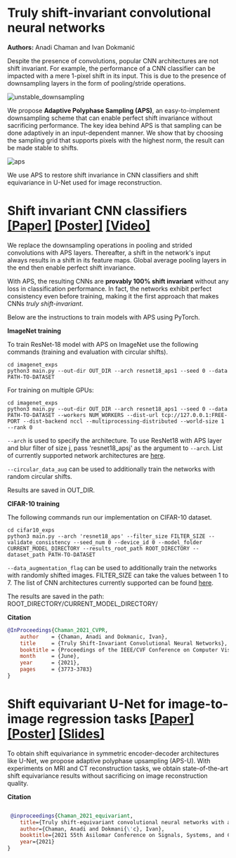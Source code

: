 # Truly shift-invariant convolutional neural networks 
<b>Authors:</b> Anadi Chaman and Ivan Dokmanić

Despite the presence of convolutions, popular CNN architectures are not shift invariant. For example, the performance of a CNN classifier can be impacted with a mere 1-pixel shift in its input. This is due to the presence of downsampling layers in the form of pooling/stride operations.


![unstable_downsampling](https://user-images.githubusercontent.com/12958446/136464199-d858b4b5-3d09-43a3-9a33-eb6393e409db.png)

We propose **Adaptive Polyphase Sampling (APS)**, an easy-to-implement downsampling scheme that can enable perfect shift invariance without sacrificing performance. The key idea behind APS is that sampling can be done adaptively in an input-dependent manner. We show that by choosing the sampling grid that supports pixels with the highest norm, the result can be made stable to shifts.

![aps](https://user-images.githubusercontent.com/12958446/136465122-7ff01247-52eb-453f-bbce-3b421a78bc67.png)

We use APS to restore shift invariance in CNN classifiers and shift equivariance in U-Net used for image reconstruction.

# Shift invariant CNN classifiers <a href = 'https://arxiv.org/pdf/2011.14214.pdf'>[Paper]</a> <a href = 'https://github.com/achaman2/truly_shift_invariant_cnns/files/7307076/cvpr_shift_invariant_cnns_poster.pdf'>[Poster]</a> <a href = "https://www.youtube.com/watch?v=l2jDxeaSwTs">[Video]</a>
We replace the downsampling operations in pooling and strided convolutions with APS layers. Thereafter, a shift in the network's input always results in a shift in its feature maps. Global average pooling layers in the end then enable perfect shift invariance. 

With APS, the resulting CNNs are **provably 100% shift invariant** without any loss in classification performance. In fact, the networks exhibit perfect consistency even before training, making it the first approach that makes CNNs *truly shift-invariant*. 

Below are the instructions to train models with APS using PyTorch.

**ImageNet training**

To train ResNet-18 model with APS on ImageNet use the following commands (training and evaluation with circular shifts).
```
cd imagenet_exps
python3 main.py --out-dir OUT_DIR --arch resnet18_aps1 --seed 0 --data PATH-TO-DATASET
```

For training on multiple GPUs:
```
cd imagenet_exps
python3 main.py --out-dir OUT_DIR --arch resnet18_aps1 --seed 0 --data PATH-TO-DATASET --workers NUM_WORKERS --dist-url tcp://127.0.0.1:FREE-PORT --dist-backend nccl --multiprocessing-distributed --world-size 1 --rank 0
```
```--arch``` is used to specify the architecture. To use ResNet18 with APS layer and blur filter of size j, pass 'resnet18_apsj' as the argument to ```--arch```. List of currently supported network architectures are [here](/imagenet_exps/supported_architectures.txt).

```--circular_data_aug``` can be used to additionally train the networks with random circular shifts. 

Results are saved in OUT_DIR. 

**CIFAR-10 training** 

The following commands run our implementation on CIFAR-10 dataset.

```
cd cifar10_exps
python3 main.py --arch 'resnet18_aps' --filter_size FILTER_SIZE --validate_consistency --seed_num 0 --device_id 0 --model_folder CURRENT_MODEL_DIRECTORY --results_root_path ROOT_DIRECTORY --dataset_path PATH-TO-DATASET
```
```--data_augmentation_flag``` can be used to additionally train the networks with randomly shifted images. FILTER_SIZE can take the values between 1 to 7. The list of CNN architectures currently supported can be found [here](/cifar10_exps/supported_architectures.txt).

The results are saved in the path: ROOT_DIRECTORY/CURRENT_MODEL_DIRECTORY/

**Citation**
```BibTeX
@InProceedings{Chaman_2021_CVPR,
    author    = {Chaman, Anadi and Dokmanic, Ivan},
    title     = {Truly Shift-Invariant Convolutional Neural Networks},
    booktitle = {Proceedings of the IEEE/CVF Conference on Computer Vision and Pattern Recognition (CVPR)},
    month     = {June},
    year      = {2021},
    pages     = {3773-3783}
}
```

 
# Shift equivariant U-Net for image-to-image regression tasks <a href = 'https://arxiv.org/pdf/2105.04040.pdf'>[Paper]</a> <a href = 'https://github.com/achaman2/truly_shift_invariant_cnns/files/7307089/asilomar_poster_submission.pdf'>[Poster]</a> <a href = 'https://github.com/achaman2/truly_shift_invariant_cnns/files/7309651/shift_equivariant_unet_slides.pptx'>[Slides]</a> 
To obtain shift equivariance in symmetric encoder-decoder architectures like U-Net, we propose adaptive polyphase upsampling (APS-U). With experiments on MRI and CT reconstruction tasks, we obtain state-of-the-art shift equivariance results without sacrificing on image reconstruction quality.

**Citation**
```BibTeX

 @inproceedings{Chaman_2021_equivariant,
	title={Truly shift-equivariant convolutional neural networks with adaptive polyphase upsampling},
	author={Chaman, Anadi and Dokmani{\'c}, Ivan},
	booktitle={2021 55th Asilomar Conference on Signals, Systems, and Computers},
	year={2021}
}

```



